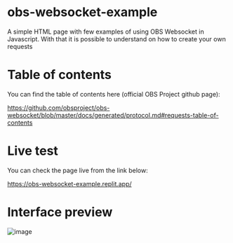 # obs-websocket-example

A simple HTML page with few examples of using OBS Websocket in Javascript. With that it is possible to understand on how to create your own requests

# Table of contents

You can find the table of contents here (official OBS Project github page):

https://github.com/obsproject/obs-websocket/blob/master/docs/generated/protocol.md#requests-table-of-contents


# Live test

You can check the page live from the link below: 

https://obs-websocket-example.replit.app/

# Interface preview

![image](https://github.com/c4ldas/obs-websocket-example/assets/75918726/86b1f870-ca34-4e96-9c5e-af1d2404ca4b)
